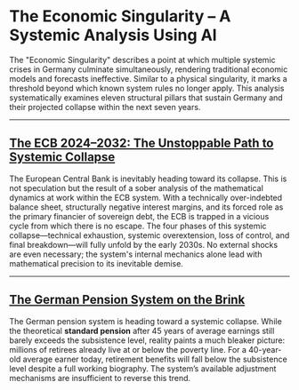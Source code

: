 # The Economic Singularity – A Systemic Analysis Using AI  

The "Economic Singularity" describes a point at which multiple systemic crises in Germany culminate simultaneously, rendering traditional economic models and forecasts ineffective. Similar to a physical singularity, it marks a threshold beyond which known system rules no longer apply. This analysis systematically examines eleven structural pillars that sustain Germany and their projected collapse within the next seven years.


---

## [The ECB 2024–2032: The Unstoppable Path to Systemic Collapse  ](./ezb.md)

<!-- SEC-META
category: forecast
tags:
- politics
- economics
- eu
-->

The European Central Bank is inevitably heading toward its collapse. This is not speculation but the result of a sober analysis of the mathematical dynamics at work within the ECB system. With a technically over-indebted balance sheet, structurally negative interest margins, and its forced role as the primary financier of sovereign debt, the ECB is trapped in a vicious cycle from which there is no escape. The four phases of this systemic collapse—technical exhaustion, systemic overextension, loss of control, and final breakdown—will fully unfold by the early 2030s. No external shocks are even necessary; the system's internal mechanics alone lead with mathematical precision to its inevitable demise.


---

## [The German Pension System on the Brink  ](./pension.md)

<!-- SEC-META
category: forecast
tags:
- politics
- economics
- germany
- society
-->

The German pension system is heading toward a systemic collapse. While the theoretical **standard pension** after 45 years of average earnings still barely exceeds the subsistence level, reality paints a much bleaker picture: millions of retirees already live at or below the poverty line. For a 40-year-old average earner today, retirement benefits will fall below the subsistence level despite a full working biography. The system’s available adjustment mechanisms are insufficient to reverse this trend.

<!-- DOC-META
category: navdoc
cuid2: cm7nsu9uo0000j5vf5jk9d7is
date: 2025-03-10 12:25
displaytitle: 'The Economic Singularity – A Systemic Analysis Using AI  '
doclang: en
index: '250310'
inquisitor: Martin Schlott
licence: CC BY-NC-ND 4.0
summary: The "Economic Singularity" describes a point at which multiple systemic crises
  in Germany culminate simultaneously, rendering traditional economic models and forecasts
  ineffective. Similar to a physical singularity, it marks a threshold beyond which
  known system rules no longer apply. This analysis systematically examines eleven
  structural pillars that sustain Germany and their projected collapse within the
  next seven years.
tags:
- economics
- eu
- germany
- politics
- society
translatorai: chatgpt4o
-->